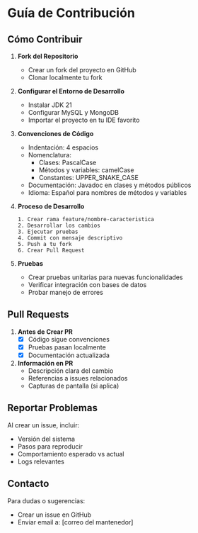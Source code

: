 # Guía de Contribución

## Cómo Contribuir

1. **Fork del Repositorio**
   - Crear un fork del proyecto en GitHub
   - Clonar localmente tu fork

2. **Configurar el Entorno de Desarrollo**
   - Instalar JDK 21
   - Configurar MySQL y MongoDB
   - Importar el proyecto en tu IDE favorito

3. **Convenciones de Código**
   - Indentación: 4 espacios
   - Nomenclatura:
     - Clases: PascalCase
     - Métodos y variables: camelCase
     - Constantes: UPPER_SNAKE_CASE
   - Documentación: Javadoc en clases y métodos públicos
   - Idioma: Español para nombres de métodos y variables

4. **Proceso de Desarrollo**
   ```
   1. Crear rama feature/nombre-caracteristica
   2. Desarrollar los cambios
   3. Ejecutar pruebas
   4. Commit con mensaje descriptivo
   5. Push a tu fork
   6. Crear Pull Request
   ```

5. **Pruebas**
   - Crear pruebas unitarias para nuevas funcionalidades
   - Verificar integración con bases de datos
   - Probar manejo de errores

## Pull Requests

1. **Antes de Crear PR**
   - [x] Código sigue convenciones
   - [x] Pruebas pasan localmente
   - [x] Documentación actualizada

2. **Información en PR**
   - Descripción clara del cambio
   - Referencias a issues relacionados
   - Capturas de pantalla (si aplica)

## Reportar Problemas

Al crear un issue, incluir:
- Versión del sistema
- Pasos para reproducir
- Comportamiento esperado vs actual
- Logs relevantes

## Contacto

Para dudas o sugerencias:
- Crear un issue en GitHub
- Enviar email a: [correo del mantenedor]
